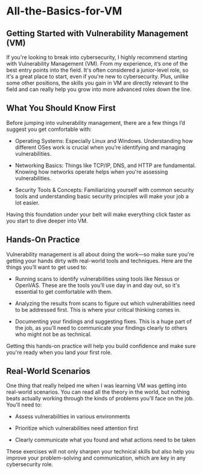 # All-the-Basics-for-VM

## Getting Started with Vulnerability Management (VM)
If you're looking to break into cybersecurity, I highly recommend starting with Vulnerability Management (VM). From my experience, it’s one of the best entry points into the field. It's often considered a junior-level role, so it's a great place to start, even if you're new to cybersecurity. Plus, unlike some other positions, the skills you gain in VM are directly relevant to the field and can really help you grow into more advanced roles down the line.

## What You Should Know First
Before jumping into vulnerability management, there are a few things I’d suggest you get comfortable with:

- Operating Systems: Especially Linux and Windows. Understanding how different OSes work is crucial when you're identifying and managing vulnerabilities.

- Networking Basics: Things like TCP/IP, DNS, and HTTP are fundamental. Knowing how networks operate helps when you're assessing vulnerabilities.

- Security Tools & Concepts: Familiarizing yourself with common security tools and understanding basic security principles will make your job a lot easier.

Having this foundation under your belt will make everything click faster as you start to dive deeper into VM.

## Hands-On Practice
Vulnerability management is all about doing the work—so make sure you're getting your hands dirty with real-world tools and techniques. Here are the things you’ll want to get used to:

- Running scans to identify vulnerabilities using tools like Nessus or OpenVAS. These are the tools you’ll use day in and day out, so it's essential to get comfortable with them.

- Analyzing the results from scans to figure out which vulnerabilities need to be addressed first. This is where your critical thinking comes in.

- Documenting your findings and suggesting fixes. This is a huge part of the job, as you’ll need to communicate your findings clearly to others who might not be as technical.

Getting this hands-on practice will help you build confidence and make sure you're ready when you land your first role.

## Real-World Scenarios
One thing that really helped me when I was learning VM was getting into real-world scenarios. You can read all the theory in the world, but nothing beats actually working through the kinds of problems you'll face on the job. You'll need to:

- Assess vulnerabilities in various environments

- Prioritize which vulnerabilities need attention first

- Clearly communicate what you found and what actions need to be taken

These exercises will not only sharpen your technical skills but also help you improve your problem-solving and communication, which are key in any cybersecurity role.
